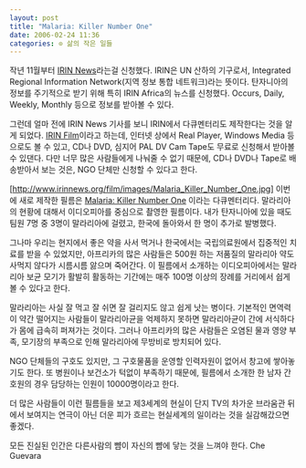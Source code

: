 ```yaml
---
layout: post
title: "Malaria: Killer Number One"
date: 2006-02-24 11:36
categories: ⊙ 삶의 작은 일들
---
```


작년 11월부터 [IRIN News](http://www.irinnews.org)라는걸 신청했다. IRIN은 UN 산하의 기구로서, Integrated Regional Information Network(지역 정보 통합 네트워크)라는 뜻이다. 탄자니아의 정보를 주기적으로 받기 위해 특히 IRIN Africa의 뉴스를 신청했다. Occurs, Daily, Weekly, Monthly 등으로 정보를 받아볼 수 있다. 

그런데 얼마 전에 IRIN News 기사를 보니 IRIN에서 다큐멘터리도 제작한다는 것을 알게 되었다. [IRIN Film](http://www.irinnews.org/film/)이라고 하는데, 인터넷 상에서 Real Player, Windows Media 등으로도 볼 수 있고, CD나 DVD, 심지어 PAL DV Cam Tape도 무료로 신청해서 받아볼 수 있댄다. 다만 너무 많은 사람들에게 나눠줄 수 없기 때문에, CD나 DVD나 Tape로 배송받아서 보는 것은, NGO 단체만 신청할 수 있다고 한다. 

[http://www.irinnews.org/film/images/Malaria_Killer_Number_One.jpg] 이번에 새로 제작한 필름은 [Malaria: Killer Number One](http://www.irinnews.org/film/) 이라는 다큐멘터리다. 말라리아의 현황에 대해서 이디오피아를 중심으로 촬영한 필름이다. 내가 탄자니아에 있을 때도 팀원 7명 중 3명이 말라리아에 걸렸고, 한국에 돌아와서 한 명이 추가로 발병했다. 

그나마 우리는 현지에서 좋은 약을 사서 먹거나 한국에서는 국립의료원에서 집중적인 치료를 받을 수 있었지만, 아프리카의 많은 사람들은 500원 하는 저품질의 말라리아 약도 사먹지 않다가 시름시름 앓으며 죽어간다. 이 필름에서 소개하는 이디오피아에서는 말라리아 보균 모기가 활발히 활동하는 기간에는 매주 100명 이상의 장례를 거리에서 쉽게 볼 수 있다고 한다.

말라리아는 사실 잘 먹고 잘 쉬면 잘 걸리지도 않고 쉽게 낫는 병이다. 기본적인 면역력이 약간 떨어지는 사람들이 말라리아균을 억제하지 못하면 말라리아균이 간에 서식하다가 몸에 급속히 퍼져가는 것이다. 그러나 아프리카의 많은 사람들은 오염된 물과 영양 부족, 모기장의 부족으로 인해 말라리아에 무방비로 방치되어 있다.

NGO 단체들의 구호도 있지만, 그 구호물품을 운영할 인력자원이 없어서 창고에 쌓아놓기도 한다. 또 병원이나 보건소가 턱없이 부족하기 때문에, 필름에서 소개한 한 남자 간호원의 경우 담당하는 인원이 10000명이라고 한다.

더 많은 사람들이 이런 필름들을 보고 제3세계의 현실이 단지 TV의 차가운 브라움관 뒤에서 보여지는 연극이 아닌 더운 피가 흐르는 현실세계의 일이라는 것을 실감해갔으면 좋겠다.

모든 진실된 인간은 다른사람의 뺨이 자신의 뺨에 닿는 것을 느껴야 한다. Che Guevara 
   

       
